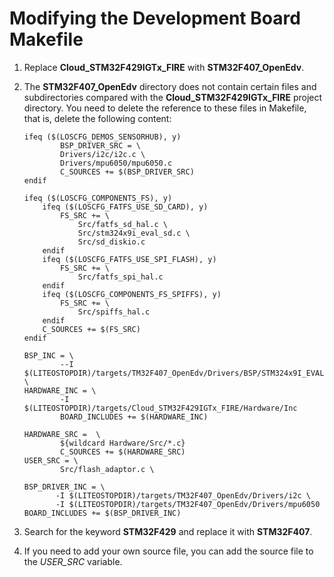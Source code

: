# Modifying the Development Board Makefile<a name="EN-US_TOPIC_0314628531"></a>

1.  Replace  **Cloud\_STM32F429IGTx\_FIRE**  with  **STM32F407\_OpenEdv**.
2.  The  **STM32F407\_OpenEdv**  directory does not contain certain files and subdirectories compared with the  **Cloud\_STM32F429IGTx\_FIRE**  project directory. You need to delete the reference to these files in Makefile, that is, delete the following content:

    ```
    ifeq ($(LOSCFG_DEMOS_SENSORHUB), y)
            BSP_DRIVER_SRC = \
            Drivers/i2c/i2c.c \
            Drivers/mpu6050/mpu6050.c
            C_SOURCES += $(BSP_DRIVER_SRC)
    endif
    ```

    ```
    ifeq ($(LOSCFG_COMPONENTS_FS), y)
        ifeq ($(LOSCFG_FATFS_USE_SD_CARD), y)
            FS_SRC += \
                Src/fatfs_sd_hal.c \
                Src/stm324x9i_eval_sd.c \
                Src/sd_diskio.c
        endif
        ifeq ($(LOSCFG_FATFS_USE_SPI_FLASH), y)
            FS_SRC += \
                Src/fatfs_spi_hal.c
        endif
        ifeq ($(LOSCFG_COMPONENTS_FS_SPIFFS), y)
            FS_SRC += \
                Src/spiffs_hal.c
        endif
        C_SOURCES += $(FS_SRC)
    endif
    ```

    ```
    BSP_INC = \
            --I $(LITEOSTOPDIR)/targets/TM32F407_OpenEdv/Drivers/BSP/STM324x9I_EVAL \ 
    HARDWARE_INC = \
            -I $(LITEOSTOPDIR)/targets/Cloud_STM32F429IGTx_FIRE/Hardware/Inc
            BOARD_INCLUDES += $(HARDWARE_INC)
    ```

    ```
    HARDWARE_SRC =  \
            ${wildcard Hardware/Src/*.c}
            C_SOURCES += $(HARDWARE_SRC)
    USER_SRC = \
            Src/flash_adaptor.c \
    ```

    ```
    BSP_DRIVER_INC = \
           -I $(LITEOSTOPDIR)/targets/TM32F407_OpenEdv/Drivers/i2c \
           -I $(LITEOSTOPDIR)/targets/TM32F407_OpenEdv/Drivers/mpu6050
    BOARD_INCLUDES += $(BSP_DRIVER_INC)
    ```

3.  Search for the keyword  **STM32F429**  and replace it with  **STM32F407**.
4.  If you need to add your own source file, you can add the source file to the  _USER\_SRC_  variable.

